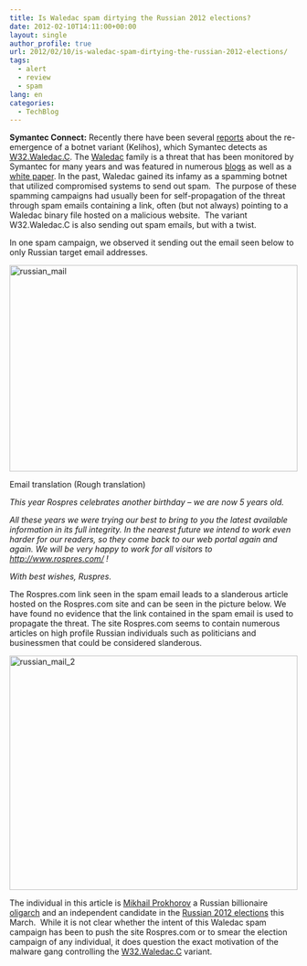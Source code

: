 ```yaml
---
title: Is Waledac spam dirtying the Russian 2012 elections?
date: 2012-02-10T14:11:00+00:00
layout: single
author_profile: true
url: 2012/02/10/is-waledac-spam-dirtying-the-russian-2012-elections/
tags:
  - alert
  - review
  - spam
lang: en
categories: 
  - TechBlog
---
```

**Symantec Connect:** Recently there have been several [reports](http://blogs.technet.com/b/microsoft_blog/archive/2012/02/03/update-on-kelihos-botnet-and-new-related-malware.aspx) about the re-emergence of a botnet variant (Kelihos), which Symantec detects as [W32.Waledac.C](http://www.symantec.com/security_response/writeup.jsp?docid=2012-020814-3639-99&om_rssid=sr-latestthreats30days). The [Waledac](http://www.symantec.com/security_response/writeup.jsp?docid=2008-122308-1429-99&tabid=2) family is a threat that has been monitored by Symantec for many years and was featured in numerous [blogs](http://www.symantec.com/connect/blog-tags/w32waledac) as well as a [white paper](http://www.symantec.com/content/en/us/enterprise/media/security_response/whitepapers/W32_Waledac.pdf). In the past, Waledac gained its infamy as a spamming botnet that utilized compromised systems to send out spam.  The purpose of these spamming campaigns had usually been for self-propagation of the threat through spam emails containing a link, often (but not always) pointing to a Waledac binary file hosted on a malicious website.  The variant W32.Waledac.C is also sending out spam emails, but with a twist. 

In one spam campaign, we observed it sending out the email seen below to only Russian target email addresses. 

[<img title="russian_mail" border="0" alt="russian_mail" src="http://lh4.ggpht.com/-A9_Bw5SkQys/TzUeiA9CraI/AAAAAAAAEp0/6bKVIcTON_Y/russian_mail_thumb%25255B1%25255D.jpg?imgmax=800" width="504" height="361" />](http://lh6.ggpht.com/-kd6UW2UQ4m4/TzUedx01I0I/AAAAAAAAEps/cWqeSHcIbGc/s1600-h/russian_mail%25255B3%25255D.jpg) 

Email translation (Rough translation) 

_This year Rospres celebrates another birthday – we are now 5 years old._ 

_All these years we were trying our best to bring to you the latest available information in its full integrity. In the nearest future we intend to work even harder for our readers, so they come back to our web portal again and again. We will be very happy to work for all visitors to <http://www.rospres.com/> !_ 

_With best wishes, Ruspres._ 

The Rospres.com link seen in the spam email leads to a slanderous article hosted on the Rospres.com site and can be seen in the picture below. We have found no evidence that the link contained in the spam email is used to propagate the threat. The site Rospres.com seems to contain numerous articles on high profile Russian individuals such as politicians and businessmen that could be considered slanderous. 

[<img title="russian_mail_2" border="0" alt="russian_mail_2" src="http://lh6.ggpht.com/-w4hww9dadtg/TzUem4BtJiI/AAAAAAAAEqE/23VqxSlizNA/russian_mail_2_thumb%25255B1%25255D.jpg?imgmax=800" width="504" height="410" />](http://lh5.ggpht.com/-JCBJ0PIn5yU/TzUekaBedbI/AAAAAAAAEp8/hYWrpWfMcv8/s1600-h/russian_mail_2%25255B3%25255D.jpg) 

The individual in this article is [Mikhail Prokhorov](http://en.wikipedia.org/wiki/Mikhail_Prokhorov) a Russian billionaire [oligarch](http://en.wikipedia.org/wiki/Oligarch) and an independent candidate in the [Russian 2012 elections](http://en.wikipedia.org/wiki/Russian_presidential_election,_2012) this March.  While it is not clear whether the intent of this Waledac spam campaign has been to push the site Rospres.com or to smear the election campaign of any individual, it does question the exact motivation of the malware gang controlling the [W32.Waledac.C](http://www.symantec.com/security_response/writeup.jsp?docid=2012-020814-3639-99&om_rssid=sr-latestthreats30days) variant.